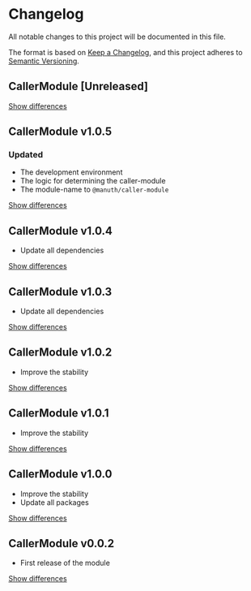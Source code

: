 # Changelog
All notable changes to this project will be documented in this file.

The format is based on [Keep a Changelog](https://keepachangelog.com/en/1.0.0/),
and this project adheres to [Semantic Versioning](https://semver.org/spec/v2.0.0.html).

## CallerModule [Unreleased]

[Show differences](https://github.com/manuth/CallerModule/compare/v1.0.4...v1.0.5)

## CallerModule v1.0.5
### Updated
  - The development environment
  - The logic for determining the caller-module
  - The module-name to `@manuth/caller-module`

[Show differences](https://github.com/manuth/CallerModule/compare/v1.0.4...v1.0.5)


## CallerModule v1.0.4
  - Update all dependencies

[Show differences](https://github.com/manuth/CallerModule/compare/v1.0.3...v1.0.4)

## CallerModule v1.0.3
  - Update all dependencies

[Show differences](https://github.com/manuth/CallerModule/compare/v1.0.2...v1.0.3)

## CallerModule v1.0.2
  - Improve the stability

[Show differences](https://github.com/manuth/CallerModule/compare/v1.0.1...v1.0.2)

## CallerModule v1.0.1
  - Improve the stability

[Show differences](https://github.com/manuth/CallerModule/compare/v1.0.0...v1.0.1)

## CallerModule v1.0.0
  - Improve the stability
  - Update all packages

[Show differences](https://github.com/manuth/CallerModule/compare/v0.0.2...v1.0.0)

## CallerModule v0.0.2
  - First release of the module

[Show differences](https://github.com/manuth/CallerModule/compare/ea4b1645e86833c8d4fc8128322cc0d22e1f4897...v0.0.2)

